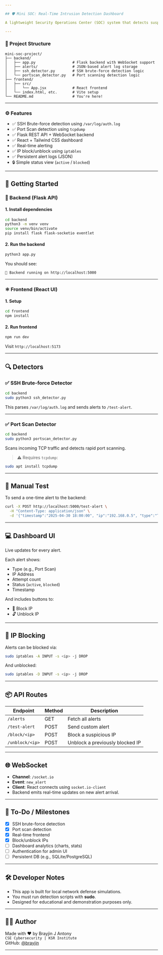 ```yaml
---

## 🛡️ Mini SOC: Real-Time Intrusion Detection Dashboard

A lightweight Security Operations Center (SOC) system that detects suspicious activities like SSH brute-force attacks and port scanning on a Linux server, and provides a live dashboard with block/unblock controls.

---
```


### 📁 Project Structure

```
mini-soc-project/
├── backend/
│   ├── app.py                 # Flask backend with WebSocket support
│   ├── alerts/                # JSON-based alert log storage
│   ├── ssh_detector.py        # SSH brute-force detection logic
│   └── portscan_detector.py   # Port scanning detection logic
├── frontend/
│   ├── src/
│   │   └── App.jsx            # React frontend
│   └── index.html, etc.       # Vite setup
└── README.md                  # You're here!
```

---

### ⚙️ Features

- ✅ SSH Brute-force detection using `/var/log/auth.log`
- ✅ Port Scan detection using `tcpdump`
- ✅ Flask REST API + WebSocket backend
- ✅ React + Tailwind CSS dashboard
- ✅ Real-time alerting
- ✅ IP block/unblock using `iptables`
- ✅ Persistent alert logs (JSON)
- 🔒 Simple status view (`active` / `blocked`)

---

## 🚀 Getting Started

### 🐍 Backend (Flask API)

#### 1. Install dependencies

```bash
cd backend
python3 -m venv venv
source venv/bin/activate
pip install flask flask-socketio eventlet
```

#### 2. Run the backend

```bash
python3 app.py
```

You should see:

```
🚀 Backend running on http://localhost:5000
```

---

### ⚛️ Frontend (React UI)

#### 1. Setup

```bash
cd frontend
npm install
```

#### 2. Run frontend

```bash
npm run dev
```

Visit `http://localhost:5173`

---

## 🔍 Detectors

### ✅ SSH Brute-force Detector

```bash
cd backend
sudo python3 ssh_detector.py
```

This parses `/var/log/auth.log` and sends alerts to `/test-alert`.

---

### ✅ Port Scan Detector

```bash
cd backend
sudo python3 portscan_detector.py
```

Scans incoming TCP traffic and detects rapid port scanning.

> ⚠️ Requires `tcpdump`:
```bash
sudo apt install tcpdump
```

---

## 🧪 Manual Test

To send a one-time alert to the backend:

```bash
curl -X POST http://localhost:5000/test-alert \
  -H "Content-Type: application/json" \
  -d '{"timestamp":"2025-04-30 18:00:00", "ip":"192.168.0.5", "type":"Test Alert", "attempts":5, "status":"active"}'
```

---

## 💻 Dashboard UI

Live updates for every alert.

Each alert shows:

- Type (e.g., Port Scan)
- IP Address
- Attempt count
- Status (`active`, `blocked`)
- Timestamp

And includes buttons to:

- 🚫 Block IP
- 🔓 Unblock IP

---

## 🔐 IP Blocking

Alerts can be blocked via:

```bash
sudo iptables -A INPUT -s <ip> -j DROP
```

And unblocked:

```bash
sudo iptables -D INPUT -s <ip> -j DROP
```

---

## 📦 API Routes

| Endpoint                  | Method | Description                |
|---------------------------|--------|----------------------------|
| `/alerts`                | GET    | Fetch all alerts           |
| `/test-alert`            | POST   | Send custom alert          |
| `/block/<ip>`            | POST   | Block a suspicious IP      |
| `/unblock/<ip>`          | POST   | Unblock a previously blocked IP |

---

## 🌐 WebSocket

- **Channel**: `/socket.io`
- **Event**: `new_alert`
- **Client**: React connects using `socket.io-client`
- Backend emits real-time updates on new alert arrival.

---

## 🧠 To-Do / Milestones

- [x] SSH brute-force detection
- [x] Port scan detection
- [x] Real-time frontend
- [x] Block/unblock IPs
- [ ] Dashboard analytics (charts, stats)
- [ ] Authentication for admin UI
- [ ] Persistent DB (e.g., SQLite/PostgreSQL)

---

## 🛠️ Developer Notes

- This app is built for local network defense simulations.
- You must run detection scripts with **sudo**.
- Designed for educational and demonstration purposes only.

---

## 🧑‍💻 Author

Made with ❤️ by Brayjin J Antony  
`CSE Cybersecurity | KSR Institute`  
GitHub: [@brayjin](https://github.com/brayjin)

---
